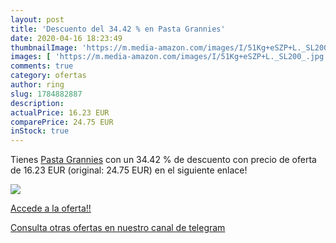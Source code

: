 ```yaml
---
layout: post
title: 'Descuento del 34.42 % en Pasta Grannies'
date: 2020-04-16 18:23:49
thumbnailImage: 'https://m.media-amazon.com/images/I/51Kg+eSZP+L._SL200_.jpg'
images: [ 'https://m.media-amazon.com/images/I/51Kg+eSZP+L._SL200_.jpg' ]
comments: true
category: ofertas
author: ring
slug: 1784882887
description:
actualPrice: 16.23 EUR
comparePrice: 24.75 EUR
inStock: true
---
```


Tienes [Pasta Grannies](https://www.amazon.com/dp/1784882887/?tag=redken08-20) con un 34.42 % de descuento con precio de oferta de 16.23 EUR (original: 24.75 EUR) en el siguiente enlace!

[![](https://m.media-amazon.com/images/I/51Kg+eSZP+L._SL200_.jpg)](https://www.amazon.com/dp/1784882887/?tag=redken08-20)

[Accede a la oferta!!](https://www.amazon.com/dp/1784882887/?tag=redken08-20)

[Consulta otras ofertas en nuestro canal de telegram](https://t.me/s/ofertas25)
